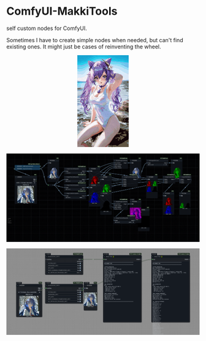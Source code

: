 # ComfyUI-MakkiTools

self custom nodes for ComfyUI.

Sometimes I have to create simple nodes when needed, but can't find existing ones. It might just be cases of reinventing the wheel.

<p align="center">
  <img src="AutoLoop_create_pseudo_loop_video.gif">
<p>

![image](ComfyUI-MakkiTools.png)

![image](Environment_INFO.png)
